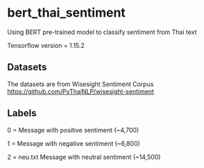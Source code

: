 # bert_thai_sentiment
Using BERT pre-trained model to classify sentiment from Thai text

Tensorflow version = 1.15.2

## Datasets
The datasets are from Wisesight Sentiment Corpus 
https://github.com/PyThaiNLP/wisesight-sentiment

## Labels
0 = Message with positive sentiment (~4,700)

1 = Message with negative sentiment (~6,800) 

2 = neu.txt Message with neutral sentiment (~14,500) 
